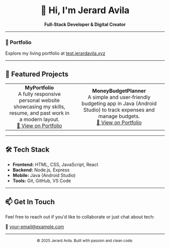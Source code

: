 <h1 align="center">👋 Hi, I'm Jerard Avila</h1>
<p align="center"><strong>Full‑Stack Developer & Digital Creator</strong></p>

---

### 🔗 Portfolio  
Explore my living portfolio at [test.jerardavila.xyz](https:/jerardavila.xyz/)

---

## 📂 Featured Projects

<table>
  <tr>
    <td align="center">
      <b>MyPortfolio</b><br>
      A fully responsive personal website showcasing my skills, resume, and past work in a modern layout.<br>
      <a href="https://www.jerardavila.xyz/portfolio">🔗 View on Portfolio</a>
    </td>
    <td align="center">
      <b>MoneyBudgetPlanner</b><br>
      A simple and user‑friendly budgeting app in Java (Android Studio) to track expenses and manage budgets.<br>
      <a href="https://www.jerardavila.xyz/portfolio">🔗 View on Portfolio</a>
    </td>
  </tr>
</table>

---

## 🛠 Tech Stack

- **Frontend:** HTML, CSS, JavaScript, React  
- **Backend:** Node.js, Express  
- **Mobile:** Java (Android Studio)  
- **Tools:** Git, GitHub, VS Code

---

## 📫 Get In Touch

Feel free to reach out if you'd like to collaborate or just chat about tech:

📧 [your-email@example.com](mailto:portfolio@jerardavila.xyz)

---

<p align="center"><sub>&copy; 2025 Jerard Avila. Built with passion and clean code.</sub></p>
